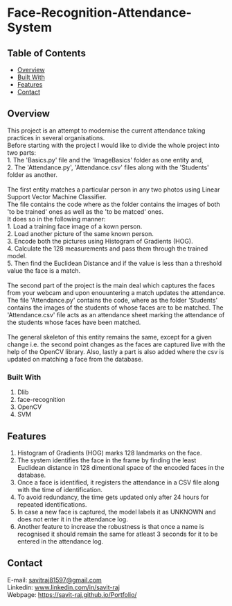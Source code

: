 # Face-Recognition-Attendance-System

## Table of Contents
- [Overview](#overview)
- [Built With](#built-with)
- [Features](#features)
- [Contact](#contact)

## Overview
This project is an attempt to modernise the current attendance taking practices in several organisations.
<br>
Before starting with the project I would like to divide the whole project into two parts:<br>
    1. The 'Basics.py' file and the 'ImageBasics' folder as one entity and,<br>
    2. The 'Attendance.py', 'Attendance.csv' files along with the 'Students' folder as another.<br>
<br>
The first entity matches a particular person in any two photos using Linear Support Vector Machine Classifier.<br>
The file contains the code where as the folder contains the images of both 'to be trained' ones as well as the 'to be matced' ones.<br>
It does so in the following manner:<br>
      1. Load a training face image of a kown person.<br>
      2. Load another picture of the same known person.<br>
      3. Encode both the pictures using Histogram of Gradients (HOG).<br>
      4. Calculate the 128 measurements and pass them through the trained model.<br>
      5. Then find the Euclidean Distance and if the value is less than a threshold value the face is a match.<br>
<br>
The second part of the project is the main deal which captures the faces from your webcam and upon enouuntering a match updates the attendance. The file 'Attendance.py' contains the code, where as the folder 'Students' contains the images of the students of whose faces are to be matched. The 'Attendance.csv' file acts as an attendance sheet marking the attendance of the students whose faces have been matched.<br>
<br>
The general skeleton of this entity remains the same, except for a given change i.e. the second point changes as the faces are captured live with the help of the OpenCV library.
Also, lastly a part is also added where the csv is updated on matching a face from the database.
<br>

### Built With
1. Dlib<br>
2. face-recognition<br>
3. OpenCV<br>
4. SVM<br>

## Features
1. Histogram of Gradients (HOG) marks 128 landmarks on the face.<br>
2. The system identifies the face in the frame by finding the least Euclidean distance in 128 dimentional space of the encoded faces in the database.<br>
3. Once a face is identified, it registers the attendance in a CSV file along with the time of identification.<br>
4. To avoid redundancy, the time gets updated only after 24 hours for repeated identifications.<br>
5. In case a new face is captured, the model labels it as UNKNOWN and does not enter it in the attendance log.<br>
6. Another feature to increase the robustness is that once a name is recognised it should remain the same for atleast 3 seconds for it to be entered in the attendance log.<br>

## Contact
E-mail: savitraj81597@gmail.com<br>
Linkedin: www.linkedin.com/in/savit-raj<br>
Webpage: https://savit-raj.github.io/Portfolio/<br>


